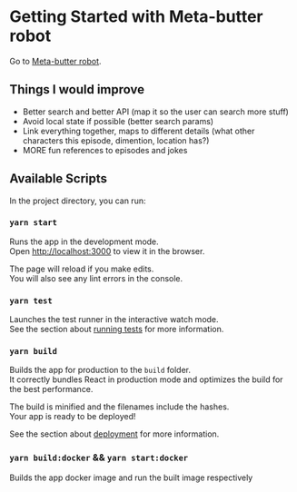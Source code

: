 # Getting Started with Meta-butter robot

Go to [Meta-butter robot](http://marcosmiani.github.io/meta-butter-robot).

## Things I would improve

 - Better search and better API (map it so the user can search more stuff)
 - Avoid local state if possible (better search params)
 - Link everything together, maps to different details (what other characters this episode, dimention, location has?)
 - MORE fun references to episodes and jokes

## Available Scripts

In the project directory, you can run:

### `yarn start`

Runs the app in the development mode.\
Open [http://localhost:3000](http://localhost:3000) to view it in the browser.

The page will reload if you make edits.\
You will also see any lint errors in the console.

### `yarn test`

Launches the test runner in the interactive watch mode.\
See the section about [running tests](https://facebook.github.io/create-react-app/docs/running-tests) for more information.

### `yarn build`

Builds the app for production to the `build` folder.\
It correctly bundles React in production mode and optimizes the build for the best performance.

The build is minified and the filenames include the hashes.\
Your app is ready to be deployed!

See the section about [deployment](https://facebook.github.io/create-react-app/docs/deployment) for more information.

### `yarn build:docker` && `yarn start:docker`

Builds the app docker image and run the built image respectively
